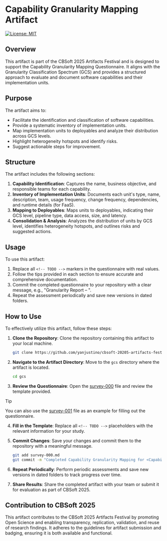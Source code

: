 # Capability Granularity Mapping Artifact
[![License: MIT](https://img.shields.io/badge/License-MIT-yellow.svg)](https://opensource.org/licenses/MIT)

## Overview

This artifact is part of the CBSoft 2025 Artifacts Festival and is designed to support the Capability Granularity Mapping Questionnaire. It aligns with the Granularity Classification Spectrum (GCS) and provides a structured approach to evaluate and document software capabilities and their implementation units.

## Purpose

The artifact aims to:
- Facilitate the identification and classification of software capabilities.
- Provide a systematic inventory of implementation units.
- Map implementation units to deployables and analyze their distribution across GCS levels.
- Highlight heterogeneity hotspots and identify risks.
- Suggest actionable steps for improvement.

## Structure

The artifact includes the following sections:
1. **Capability Identification**: Captures the name, business objective, and responsible teams for each capability.
2. **Inventory of Implementation Units**: Documents each unit's type, name, description, team, usage frequency, change frequency, dependencies, and runtime details (for FaaS).
3. **Mapping to Deployables**: Maps units to deployables, indicating their GCS level, pipeline type, data access, size, and latency.
4. **Consolidation & Analysis**: Analyzes the distribution of units by GCS level, identifies heterogeneity hotspots, and outlines risks and suggested actions.

## Usage

To use this artifact:
1. Replace all `<!-- TODO -->` markers in the questionnaire with real values.
2. Follow the tips provided in each section to ensure accurate and comprehensive documentation.
3. Commit the completed questionnaire to your repository with a clear message, e.g., "Granularity Report – <Capability>".
4. Repeat the assessment periodically and save new versions in dated folders.

## How to Use

To effectively utilize this artifact, follow these steps:

1. **Clone the Repository**: Clone the repository containing this artifact to your local machine.
   ```bash
   git clone https://github.com/yanjustino/cbsoft-20205-artifacts-festival.git
   ```

2. **Navigate to the Artifact Directory**: Move to the `gcs` directory where the artifact is located.
   ```bash
   cd gcs
   ```

3. **Review the Questionnaire**: Open the [survey-000](./survey-000.md) file and review the template provided.

> [!TIP]  
> You can also use the [survey-001](./survey-001.md) file as an example for filling out the questionnaire.

4. **Fill in the Template**: Replace all `<!-- TODO -->` placeholders with the relevant information for your study.

5. **Commit Changes**: Save your changes and commit them to the repository with a meaningful message.
   ```bash
   git add survey-000.md
   git commit -m "Completed Capability Granularity Mapping for <Capability>"
   ```

6. **Repeat Periodically**: Perform periodic assessments and save new versions in dated folders to track progress over time.

7. **Share Results**: Share the completed artifact with your team or submit it for evaluation as part of CBSoft 2025.

## Contribution to CBSoft 2025

This artifact contributes to the CBSoft 2025 Artifacts Festival by promoting Open Science and enabling transparency, replication, validation, and reuse of research findings. It adheres to the guidelines for artifact submission and badging, ensuring it is both available and functional.

